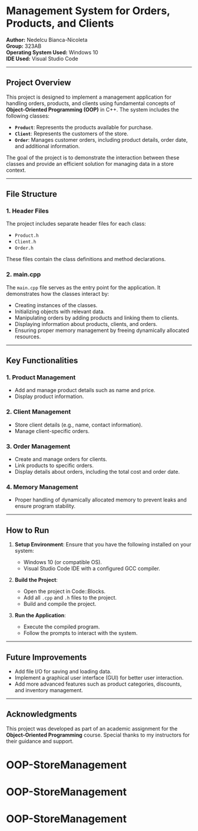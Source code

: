 
# **Management System for Orders, Products, and Clients**

**Author:** Nedelcu Bianca-Nicoleta  
**Group:** 323AB  
**Operating System Used:** Windows 10  
**IDE Used:** Visual Studio Code 

---

## **Project Overview**

This project is designed to implement a management application for handling orders, products, and clients using fundamental concepts of **Object-Oriented Programming (OOP)** in C++. The system includes the following classes:

- **`Product`**: Represents the products available for purchase.
- **`Client`**: Represents the customers of the store.
- **`Order`**: Manages customer orders, including product details, order date, and additional information.

The goal of the project is to demonstrate the interaction between these classes and provide an efficient solution for managing data in a store context.

---

## **File Structure**

### **1. Header Files**
The project includes separate header files for each class:
- `Product.h`
- `Client.h`
- `Order.h`

These files contain the class definitions and method declarations.

### **2. main.cpp**
The `main.cpp` file serves as the entry point for the application. It demonstrates how the classes interact by:
- Creating instances of the classes.
- Initializing objects with relevant data.
- Manipulating orders by adding products and linking them to clients.
- Displaying information about products, clients, and orders.
- Ensuring proper memory management by freeing dynamically allocated resources.

---

## **Key Functionalities**

### **1. Product Management**
- Add and manage product details such as name and price.
- Display product information.

### **2. Client Management**
- Store client details (e.g., name, contact information).
- Manage client-specific orders.

### **3. Order Management**
- Create and manage orders for clients.
- Link products to specific orders.
- Display details about orders, including the total cost and order date.

### **4. Memory Management**
- Proper handling of dynamically allocated memory to prevent leaks and ensure program stability.

---

## **How to Run**

1. **Setup Environment**: Ensure that you have the following installed on your system:
   - Windows 10 (or compatible OS).
   - Visual Studio Code IDE with a configured GCC compiler.

2. **Build the Project**:
   - Open the project in Code::Blocks.
   - Add all `.cpp` and `.h` files to the project.
   - Build and compile the project.

3. **Run the Application**:
   - Execute the compiled program.
   - Follow the prompts to interact with the system.

---

## **Future Improvements**

- Add file I/O for saving and loading data.
- Implement a graphical user interface (GUI) for better user interaction.
- Add more advanced features such as product categories, discounts, and inventory management.

---

## **Acknowledgments**

This project was developed as part of an academic assignment for the **Object-Oriented Programming** course. Special thanks to my instructors  for their guidance and support.
# OOP-StoreManagement
# OOP-StoreManagement
# OOP-StoreManagement

